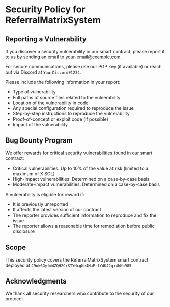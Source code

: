 # Security Policy for ReferralMatrixSystem

## Reporting a Vulnerability

If you discover a security vulnerability in our smart contract, please report it to us by sending an email to [your-email@example.com](mailto:your-email@example.com). 

For secure communications, please use our PGP key (if available) or reach out via Discord at `YourDiscord#1234`.

Please include the following information in your report:
- Type of vulnerability
- Full paths of source files related to the vulnerability
- Location of the vulnerability in code
- Any special configuration required to reproduce the issue
- Step-by-step instructions to reproduce the vulnerability
- Proof-of-concept or exploit code (if possible)
- Impact of the vulnerability

## Bug Bounty Program

We offer rewards for critical security vulnerabilities found in our smart contract:

- Critical vulnerabilities: Up to 10% of the value at risk (limited to a maximum of X SOL)
- High-impact vulnerabilities: Determined on a case-by-case basis
- Moderate-impact vulnerabilities: Determined on a case-by-case basis

A vulnerability is eligible for reward if:
- It is previously unreported
- It affects the latest version of our contract
- The reporter provides sufficient information to reproduce and fix the issue
- The reporter allows a reasonable time for remediation before public disclosure

## Scope

This security policy covers the ReferralMatrixSystem smart contract deployed at `C9nk6GyfmWZQH2CrSTYHcgKe4MaFrfYdKJ2qr4hKb985`.

## Acknowledgments

We thank all security researchers who contribute to the security of our protocol.
